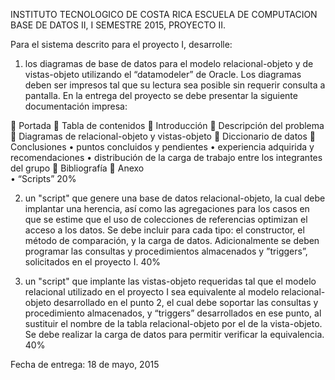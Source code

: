 INSTITUTO TECNOLOGICO DE COSTA RICA
ESCUELA  DE COMPUTACION 
BASE DE DATOS II, I SEMESTRE 2015,  PROYECTO II.

Para el sistema descrito para el proyecto I, desarrolle:

1.	los diagramas de base de datos para el modelo relacional-objeto y de vistas-objeto utilizando el “datamodeler” de Oracle.  Los diagramas deben ser impresos tal que su lectura sea posible sin requerir consulta a pantalla.  En la entrega del proyecto se debe presentar la siguiente documentación impresa:

	Portada
	Tabla de contenidos
	Introducción
	Descripción del problema
	Diagramas de relacional-objeto y vistas-objeto
	Diccionario de datos
	Conclusiones
•	puntos concluidos y pendientes
•	experiencia adquirida y recomendaciones
•	distribución de la carga de trabajo entre los integrantes del grupo
	 Bibliografía 
	Anexo  
•	 “Scripts” 							         20%

2.	un "script" que genere una base de datos relacional-objeto, la cual debe implantar  una herencia,  así como las agregaciones  para los casos en que se estime que el uso de colecciones de referencias optimizan el acceso a los datos.  Se debe incluir para cada tipo: el constructor,  el método de comparación, y la carga de datos.   Adicionalmente se deben programar las consultas y procedimientos almacenados y ”triggers”, solicitados en el proyecto I.			                                                     					           40%

3.	un   "script" que implante las vistas-objeto requeridas tal que el modelo relacional utilizado en el proyecto I sea equivalente al modelo relacional-objeto desarrollado en el punto 2,  el cual debe soportar las consultas y procedimiento almacenados, y “triggers” desarrollados en ese punto,  al sustituir el nombre de la tabla relacional-objeto por el de la vista-objeto.   Se debe realizar la carga de datos para permitir verificar la  equivalencia.   										          40%


Fecha de entrega: 18 de mayo,  2015


